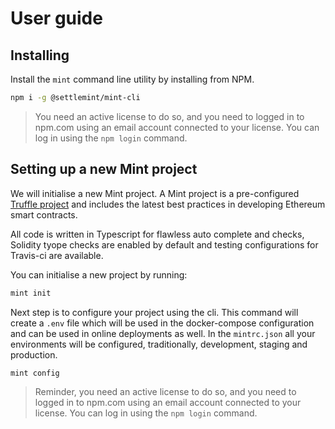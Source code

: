 # User guide

## Installing

Install the `mint` command line utility by installing from NPM.

```sh
npm i -g @settlemint/mint-cli
```

> You need an active license to do so, and you need to logged in to npm.com using an email account connected to your license. You can log in using the `npm login` command.

## Setting up a new Mint project

We will initialise a new Mint project. A Mint project is a pre-configured [Truffle project](https://truffleframework.com) and includes the latest best practices in developing Ethereum smart contracts.

All code is written in Typescript for flawless auto complete and checks, Solidity tyope checks are enabled by default and testing configurations for Travis-ci are available.

You can initialise a new project by running:

```sh
mint init
```

Next step is to configure your project using the cli. This command will create a `.env` file which will be used in the docker-compose configuration and can be used in online deployments as well. In the `mintrc.json` all your environments will be configured, traditionally, development, staging and production.

```sh
mint config
```

> Reminder, you need an active license to do so, and you need to logged in to npm.com using an email account connected to your license. You can log in using the `npm login` command.
